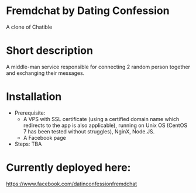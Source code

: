# Fremdchat by Dating Confession
A clone of Chatible

# Short description
A middle-man service responsible for connecting 2 random person together and exchanging their messages.

# Installation
* Prerequisite:  
  * A VPS with SSL certificate (using a certified domain name which redirects to the app is also applicable), running on Unix OS (CentOS 7 has been tested without struggles), NginX, Node.JS.
  * A Facebook page
* Steps:
TBA

# Currently deployed here:
https://www.facebook.com/datinconfessionfremdchat
